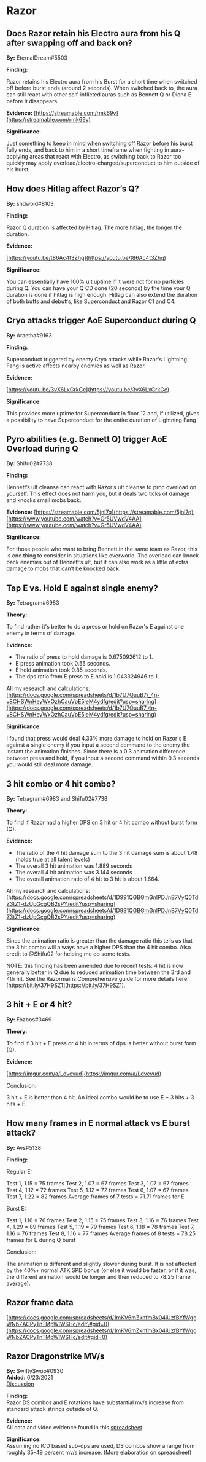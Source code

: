 # Razor

## Does Razor retain his Electro aura from his Q after swapping off and back on?

**By:** EternalDream\#5503

**Finding:**

Razor retains his Electro aura from his Burst for a short time when switched off before burst ends \(around 2 seconds\). When switched back to, the aura can still react with other self-inflicted auras such as Bennett Q or Diona E before it disappears.

**Evidence:** [https://streamable.com/rmk69v](https://streamable.com/rmk69v)

**Significance:**

Just something to keep in mind when switching off Razor before his burst fully ends, and back to him in a short timeframe when fighting in aura-applying areas that react with Electro, as switching back to Razor too quickly may apply overload/electro-charged/superconduct to him outside of his burst.

## How does Hitlag affect Razor’s Q?

**By:** shdwbld\#8103

**Finding:**

Razor Q duration is affected by Hitlag. The more hitlag, the longer the duration.

**Evidence:**

[https://youtu.be/t86Ac4t3Zhg](https://youtu.be/t86Ac4t3Zhg)

**Significance:**

You can essentially have 100% ult uptime if it were not for no particles during Q. You can have your Q CD done \(20 seconds\) by the time your Q duration is done if hitlag is high enough. Hitlag can also extend the duration of both buffs and debuffs, like Superconduct and Razor C1 and C4.

## Cryo attacks trigger AoE Superconduct during Q

**By:** Araetha\#9163

**Finding:**

Superconduct triggered by enemy Cryo attacks while Razor's Lightning Fang is active affects nearby enemies as well as Razor.

**Evidence:**

[https://youtu.be/3vX6LxGrkGc](https://youtu.be/3vX6LxGrkGc)

**Significance:**

This provides more uptime for Superconduct in floor 12 and, if utilized, gives a possibility to have Superconduct for the entire duration of Lightning Fang

## Pyro abilities \(e.g. Bennett Q\) trigger AoE Overload during Q

**By:** Shifu02\#7738

**Finding:**

Bennett’s ult cleanse can react with Razor’s ult cleanse to proc overload on yourself. This effect does not harm you, but it deals two ticks of damage and knocks small mobs back.

**Evidence:** [https://streamable.com/5jnl7q](https://streamable.com/5jnl7q), [https://www.youtube.com/watch?v=Gr5UVwdV4AA](https://www.youtube.com/watch?v=Gr5UVwdV4AA)

**Significance:**

For those people who want to bring Bennett in the same team as Razor, this is one thing to consider in situations like overworld. The overload can knock back enemies out of Bennett’s ult, but it can also work as a little of extra damage to mobs that can’t be knocked back.

## Tap E vs. Hold E against single enemy?

**By:** Tetragram\#6983

**Theory:**

To find rather it's better to do a press or hold on Razor's E against one enemy in terms of damage.

**Evidence:**

* The ratio of press to hold damage is 0.675092612 to 1.
* E press animation took 0.55 seconds.
* E hold animation took 0.85 seconds.
* The dps ratio from E press to E hold is 1.043324946 to 1. 

All my research and calculations: [https://docs.google.com/spreadsheets/d/1b7U7QuuB7\_4n-v8CHSWnHeyWxOzhCauVpE5leM4ydfg/edit?usp=sharing](https://docs.google.com/spreadsheets/d/1b7U7QuuB7_4n-v8CHSWnHeyWxOzhCauVpE5leM4ydfg/edit?usp=sharing)

**Significance:**

I found that press would deal 4.33% more damage to hold on Razor's E against a single enemy if you input a second command to the enemy the instant the animation finishes. Since there is a 0.3 animation difference between press and hold, if you input a second command within 0.3 seconds you would still deal more damage.

## 3 hit combo or 4 hit combo?

**By:** Tetragram\#6983 and Shifu02\#7738

**Theory:**

To find if Razor had a higher DPS on 3 hit or 4 hit combo without burst form \(Q\).

**Evidence:**

* The ratio of the 4 hit damage sum to the 3 hit damage sum is about 1.48 \(holds true at all talent levels\)
* The overall 3 hit animation was 1.889 seconds
* The overall 4 hit animation was 3.144 seconds
* The overall animation ratio of 4 hit to 3 hit is about 1.664.

All my research and calculations: [https://docs.google.com/spreadsheets/d/1D991QGBGmGnlPDJnB7VyQ0TdZ3tZ1-dzUpGcgQB2sPY/edit?usp=sharing](https://docs.google.com/spreadsheets/d/1D991QGBGmGnlPDJnB7VyQ0TdZ3tZ1-dzUpGcgQB2sPY/edit?usp=sharing)

**Significance:**

Since the animation ratio is greater than the damage ratio this tells us that the 3 hit combo will always have a higher DPS than the 4 hit combo. Also credit to @Shifu02 for helping me do some tests.

NOTE: this finding has been amended due to recent tests: 4 hit is now generally better in Q due to reduced animation time between the 3rd and 4th hit. See the Razormains Comprehensive guide for more details here: [https://bit.ly/37H9SZ1](https://bit.ly/37H9SZ1).

## 3 hit + E or 4 hit?

**By:** Fozbos\#3469

**Theory:**

To find if 3 hit + E press or 4 hit in terms of dps is better without burst form \(Q\).

**Evidence:**

[https://imgur.com/a/Ldvevud](https://imgur.com/a/Ldvevud)

Conclusion:

3 hit + E is better than 4 hit. An ideal combo would be to use E + 3 hits + 3 hits + E.

## How many frames in E normal attack vs E burst attack?

**By:** Avs\#5138

**Finding:**

Regular E:

Test 1, 1.15 = 75 frames Test 2, 1.07 = 67 frames Test 3, 1.07 = 67 frames Test 4, 1.12 = 72 frames Test 5, 1.12 = 72 frames Test 6, 1.07 = 67 frames Test 7, 1.22 = 82 frames Average frames of 7 tests = 71.71 frames for E

Burst E:

Test 1, 1.16 = 76 frames Test 2, 1.15 = 75 frames Test 3, 1.16 = 76 frames Test 4, 1.29 = 89 frames Test 5, 1.19 = 79 frames Test 6, 1.18 = 78 frames Test 7, 1.16 = 76 frames Test 8, 1.16 = 77 frames Average frames of 8 tests = 78.25 frames for E during Q burst

Conclusion:

The animation is different and slightly slower during burst. It is not affected by the 40%+ normal ATK SPD bonus \(or else it would be faster, or if it was, the different animation would be longer and then reduced to 78.25 frame average\).

## Razor frame data

[https://docs.google.com/spreadsheets/d/1mKV6mZknfmBx04iUzfBYfWggWNbZACPyTnTMpWlWSHc/edit\#gid=0](https://docs.google.com/spreadsheets/d/1mKV6mZknfmBx04iUzfBYfWggWNbZACPyTnTMpWlWSHc/edit#gid=0)

## Razor Dragonstrike MV/s

**By:** SwiftySwoo#0930  
**Added:** 6/23/2021  
[Discussion](https://tickettool.xyz/direct?url=https://cdn.discordapp.com/attachments/845553745148116992/857386232937578506/transcript-razor-ds-combo.html)

**Finding:**  
Razor DS combos and E rotations have substantial mv/s increase from standard attack strings outside of Q.

**Evidence:**  
All data and video evidence found in this [spreadsheet](https://docs.google.com/spreadsheets/d/1_UxetY_-Zz-4kh59CfxkNhKgmJbiEsBrfgsttDVGKTg/edit?usp=sharing)

**Significance:**  
Assuming no ICD based sub-dps are used, DS combos show a range from roughly 35-49 percent mv/s increase. (More elaboration on spreadsheet)


